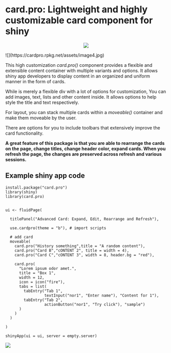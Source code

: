 # card.pro: Lightweight and highly customizable card component for shiny

<p align="center">
<img src="https://cardpro.rpkg.net/assets/image5.jpg">
</p>
![](https://cardpro.rpkg.net/assets/image4.jpg)

This high customization _card.pro()_ component provides a flexible and extensible content container with multiple variants and options. It allows shiny app developers to display content in an organized and uniform manner in the form of cards. 

While is merely a flexible div with a lot of options for customization, You can add images, text, lists and other content inside. It allows options to help style the title and text respectively. 

For layout, you can stack multiple cards within a _moveable()_ container and make them moveable by the user.

There are options for you to include toolbars that extensively improve the card functionality.


__A great feature of this package is that you are able to rearrange the cards on the page, change titles, change header color, expand cards. When you refresh the page, the changes are preserved across refresh and various sessions.__


## Example shiny app code

```
install.package("card.pro")
library(shiny)
library(card.pro)


ui <- fluidPage(
  
  titlePanel("Advanced Card: Expand, Edit, Rearrange and Refresh"),
  
  use.cardpro(theme = "b"), # import scripts
  
  # add card
  moveable(
    card.pro("History something",title = "A random content"),
    card.pro("Card B","cONTENT 2", title = width = 4),
    card.pro("Card C","cONTENT 3", width = 8, header.bg = "red"),
    
    card.pro(
      "Lorem ipsum odor amet.",
      title = "Box 1",
      width = 12,
      icon = icon("fire"),
      tabs = list(
        tabEntry("Tab 1",
                 textInput("nor1", "Enter name"), "Content for 1"),
        tabEntry("Tab 2",
                 actionButton("nor1", "Try click"), "sample")
      )
    )
  )
  
)

shinyApp(ui = ui, server = empty.server)

```


![](https://cardpro.rpkg.net/assets/image2.jpg)

